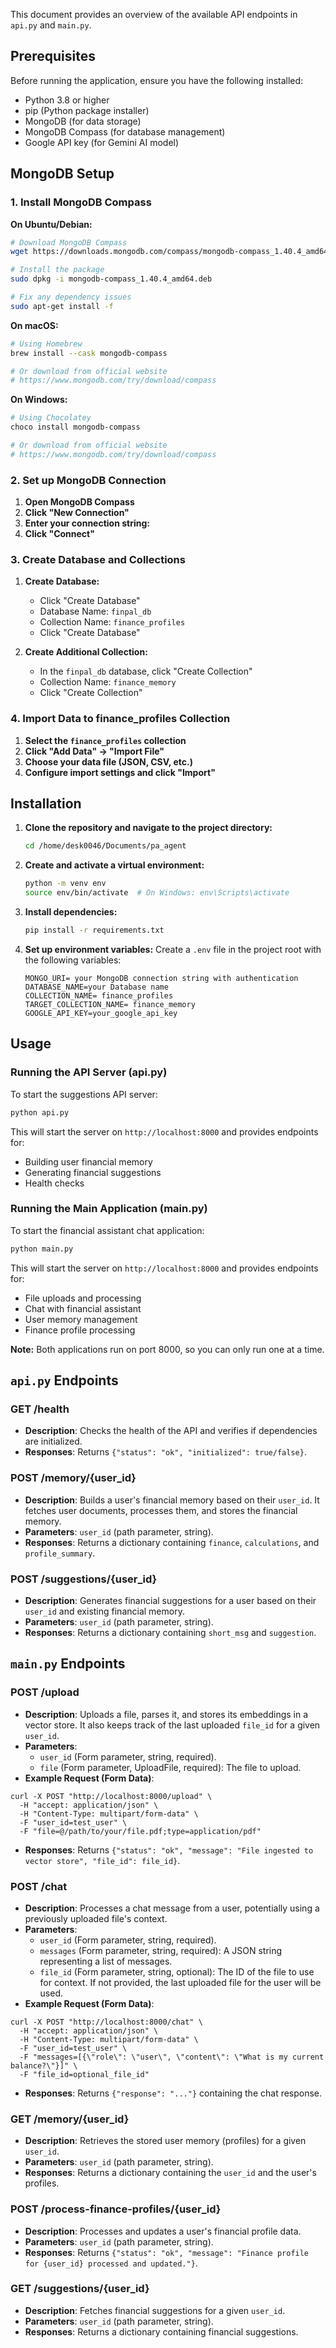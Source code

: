 
This document provides an overview of the available API endpoints in `api.py` and `main.py`.

## Prerequisites

Before running the application, ensure you have the following installed:
- Python 3.8 or higher
- pip (Python package installer)
- MongoDB (for data storage)
- MongoDB Compass (for database management)
- Google API key (for Gemini AI model)

## MongoDB Setup

### 1. Install MongoDB Compass

**On Ubuntu/Debian:**
```bash
# Download MongoDB Compass
wget https://downloads.mongodb.com/compass/mongodb-compass_1.40.4_amd64.deb

# Install the package
sudo dpkg -i mongodb-compass_1.40.4_amd64.deb

# Fix any dependency issues
sudo apt-get install -f
```

**On macOS:**
```bash
# Using Homebrew
brew install --cask mongodb-compass

# Or download from official website
# https://www.mongodb.com/try/download/compass
```

**On Windows:**
```bash
# Using Chocolatey
choco install mongodb-compass

# Or download from official website
# https://www.mongodb.com/try/download/compass
```

### 2. Set up MongoDB Connection

1. **Open MongoDB Compass**
2. **Click "New Connection"**
3. **Enter your connection string:**
4. **Click "Connect"**

### 3. Create Database and Collections

1. **Create Database:**
   - Click "Create Database"
   - Database Name: `finpal_db`
   - Collection Name: `finance_profiles`
   - Click "Create Database"

2. **Create Additional Collection:**
   - In the `finpal_db` database, click "Create Collection"
   - Collection Name: `finance_memory`
   - Click "Create Collection"

### 4. Import Data to finance_profiles Collection

1. **Select the `finance_profiles` collection**
2. **Click "Add Data" → "Import File"**
3. **Choose your data file (JSON, CSV, etc.)**
4. **Configure import settings and click "Import"**


## Installation

1. **Clone the repository and navigate to the project directory:**
   ```bash
   cd /home/desk0046/Documents/pa_agent
   ```

2. **Create and activate a virtual environment:**
   ```bash
   python -m venv env
   source env/bin/activate  # On Windows: env\Scripts\activate
   ```

3. **Install dependencies:**
   ```bash
   pip install -r requirements.txt
   ```

4. **Set up environment variables:**
   Create a `.env` file in the project root with the following variables:
   ```env
   MONGO_URI= your MongoDB connection string with authentication
   DATABASE_NAME=your Database name
   COLLECTION_NAME= finance_profiles
   TARGET_COLLECTION_NAME= finance_memory
   GOOGLE_API_KEY=your_google_api_key
   ```

## Usage

### Running the API Server (api.py)
To start the suggestions API server:
```bash
python api.py
```
This will start the server on `http://localhost:8000` and provides endpoints for:
- Building user financial memory
- Generating financial suggestions
- Health checks

### Running the Main Application (main.py)
To start the financial assistant chat application:
```bash
python main.py
```
This will start the server on `http://localhost:8000` and provides endpoints for:
- File uploads and processing
- Chat with financial assistant
- User memory management
- Finance profile processing

**Note:** Both applications run on port 8000, so you can only run one at a time.

## `api.py` Endpoints

### GET /health
- **Description**: Checks the health of the API and verifies if dependencies are initialized.
- **Responses**: Returns `{"status": "ok", "initialized": true/false}`.

### POST /memory/{user_id}
- **Description**: Builds a user's financial memory based on their `user_id`. It fetches user documents, processes them, and stores the financial memory.
- **Parameters**: `user_id` (path parameter, string).
- **Responses**: Returns a dictionary containing `finance`, `calculations`, and `profile_summary`.

### POST /suggestions/{user_id}
- **Description**: Generates financial suggestions for a user based on their `user_id` and existing financial memory.
- **Parameters**: `user_id` (path parameter, string).
- **Responses**: Returns a dictionary containing `short_msg` and `suggestion`.

## `main.py` Endpoints

### POST /upload
- **Description**: Uploads a file, parses it, and stores its embeddings in a vector store. It also keeps track of the last uploaded `file_id` for a given `user_id`.
- **Parameters**:
    - `user_id` (Form parameter, string, required).
    - `file` (Form parameter, UploadFile, required): The file to upload.
- **Example Request (Form Data)**:
```
curl -X POST "http://localhost:8000/upload" \
  -H "accept: application/json" \
  -H "Content-Type: multipart/form-data" \
  -F "user_id=test_user" \
  -F "file=@/path/to/your/file.pdf;type=application/pdf"
```
- **Responses**: Returns `{"status": "ok", "message": "File ingested to vector store", "file_id": file_id}`.

### POST /chat
- **Description**: Processes a chat message from a user, potentially using a previously uploaded file's context.
- **Parameters**:
    - `user_id` (Form parameter, string, required).
    - `messages` (Form parameter, string, required): A JSON string representing a list of messages.
    - `file_id` (Form parameter, string, optional): The ID of the file to use for context. If not provided, the last uploaded file for the user will be used.
- **Example Request (Form Data)**:
```
curl -X POST "http://localhost:8000/chat" \
  -H "accept: application/json" \
  -H "Content-Type: multipart/form-data" \
  -F "user_id=test_user" \
  -F "messages=[{\"role\": \"user\", \"content\": \"What is my current balance?\"}]" \
  -F "file_id=optional_file_id"
```
- **Responses**: Returns `{"response": "..."}` containing the chat response.

### GET /memory/{user_id}
- **Description**: Retrieves the stored user memory (profiles) for a given `user_id`.
- **Parameters**: `user_id` (path parameter, string).
- **Responses**: Returns a dictionary containing the `user_id` and the user's profiles.

### POST /process-finance-profiles/{user_id}
- **Description**: Processes and updates a user's financial profile data.
- **Parameters**: `user_id` (path parameter, string).
- **Responses**: Returns `{"status": "ok", "message": "Finance profile for {user_id} processed and updated."}`.

### GET /suggestions/{user_id}
- **Description**: Fetches financial suggestions for a given `user_id`.
- **Parameters**: `user_id` (path parameter, string).
- **Responses**: Returns a dictionary containing financial suggestions.
